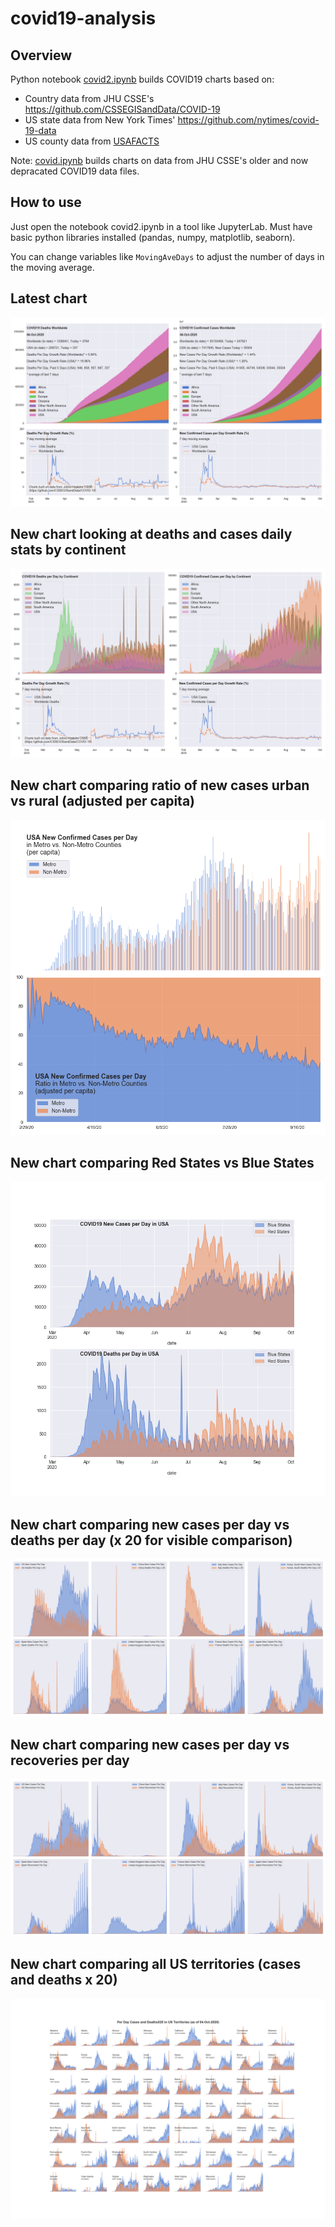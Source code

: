 # covid19-analysis

## Overview
Python notebook [covid2.ipynb](https://github.com/danlaw/covid19-analysis/blob/master/covid2.ipynb) builds COVID19 charts based on:
* Country data from JHU CSSE's https://github.com/CSSEGISandData/COVID-19
* US state data from New York Times' https://github.com/nytimes/covid-19-data
* US county data from [USAFACTS](https://usafacts.org/visualizations/coronavirus-covid-19-spread-map/)

Note: [covid.ipynb](https://github.com/danlaw/covid19-analysis/blob/master/covid.ipynb) builds charts on data from JHU CSSE's older and now depracated COVID19 data files.

## How to use
Just open the notebook covid2.ipynb in a tool like JupyterLab. Must have basic python libraries installed (pandas, numpy, matplotlib, seaborn).

You can change variables like ``MovingAveDays`` to adjust the number of days in the moving average.

## Latest chart
![Latest chart](charts/20201004-covid19-chart.png)

## New chart looking at deaths and cases daily stats by continent
![Comparison chart](charts/20201004-covid19-chart-perday.png)

## New chart comparing ratio of new cases urban vs rural (adjusted per capita)
![Urban rural per capita chart](charts/20201004-US-counties-urban-vs-rural-per-capita.png)

## New chart comparing Red States vs Blue States
![Red vs Blue chart](charts/20201004-compare-daily-red-vs-blue-states.png)

## New chart comparing new cases per day vs deaths per day (x 20 for visible comparison)
![Comparison chart](charts/20201004-comparison-chart.png)

## New chart comparing new cases per day vs recoveries per day
![Recovery chart](charts/20201004-comparison-recovery-chart.png)

## New chart comparing all US territories (cases and deaths x 20)
![Territories chart](charts/20201004-compare-US-territories.png)

